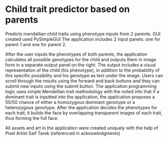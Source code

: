 # Child trait predictor based on parents

Predicts mendellian child traits using phenotype inputs from 2 parents.
GUI created used PySimpleGUI
The application includes 2 input panels: one for parent 1 and one for parent 2.

After the user inputs the phenotypes of both parents, the application calculates all possible genotypes for the child and outputs them in image form in a separate output panel on the right.
The output includes a visual representation of the child (his phenotype), in addition to the probability of this specific possibility and his genotype as text under the image. Users can scroll through the results using the forward and back buttons and they can submit new inputs using the submit button.
The application programming logic uses simple Mendellian trait methodology with the noted info that if a dominant trait is inputted into the application, the application proposes a 50/50 chance of either a homozygous dominant genotype or a heterozygous genotype.
After the application decides the phenotypes for each trait, it builds the face by overlapping transparent images of each trait, thus forming the full face.

All assets and art in the application were created uniquely with the help of Pixel Artist Saif Tarek (referenced in acknowledgments)
